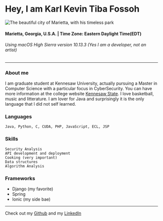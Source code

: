 # Hey, I am Karl Kevin Tiba Fossoh
![The beautiful city of Marietta, with his timeless park](https://www.jwhomes.com/~/media/JW%20Homes/Georgia/Atlanta/Marietta/The%20Quad%20at%20Meeting%20Park/Carousel/Quad_at_Meeting_Park_by_John_Wieland_Marietta_Square.ashx)
#### Marietta, Georgia, U.S.A. | Time Zone: Eastern Daylight Time(EDT)
###### Using macOS High Sierra version 10.13.3 (Yes I am a developer, not an artist)
---
### About me
I am graduate student at Kennesaw University, actually pursuing a Master in Computer Science with a particular focus in CyberSecurity. You can have more information at the college website [Kennesaw State](http://www.kennesaw.edu>). I love basketball, music and litterature. I am lover for Java and surprisingly it is the only language that I did not self learned.
### Languages
    Java, Python, C, CUDA, PHP, JavaScript, ECL, JSP
### Skills
    Security Analysis
    API development and deployment 
    Cooking (very important)
    Data structures
    Algorithm Analysis
### Frameworks
* Django (my favorite)
* Spring
* Ionic (my side bae)
---
Check out my [Github](https://github.com/ManiBlitz) and my [LinkedIn](https://www.linkedin.com/in/karl-kevin-tiba-fossoh-a85067142/)

